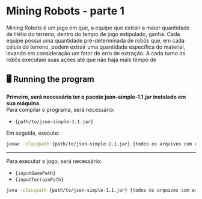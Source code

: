 # Mining Robots - parte 1

Mining Robots é um jogo em que, a equipe que extrair a maior quantidade de Hélio do terreno, dentro do tempo de jogo estipulado, ganha. 
Cada equipe possui uma quantidade pré-determinada de robôs que, em cada célula do terreno, podem extrair uma quantidade específica do material, levando em
consideração um fator de erro de extração. A cada turno os robôs executam suas ações até que não haja mais tempo de

## 🖥 Running the program
**Primeiro, será necessário ter o pacote json-simple-1.1.jar instalado em sua máquina. <br>**
Para compilar o programa, será necessário:
- `{path/to/json-sinple-1.1.jar}` <br>

Em seguida, execute:
```bash
javac -classpath {path/to/json-simple-1.1.jar} {todos os arquivos com extensão .java}
```
---

Para executar o jogo, será necessário:

- `{inputGamePath}`
- `{inputTerrainPath}`

```bash
java -classpath {path/to/json-simple-1.1.jar} {todos os arquivos com extensão .class} {inputGamePath} {inputTerrainPath}
```



